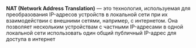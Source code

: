 **NAT (Network Address Translation)** — это технология, используемая для преобразования IP-адресов устройств в локальной сети при их взаимодействии с внешними сетями, например, с интернетом. Она позволяет нескольким устройствам с частными IP-адресами в одной локальной сети использовать один общий публичный IP-адрес для доступа в интернет
